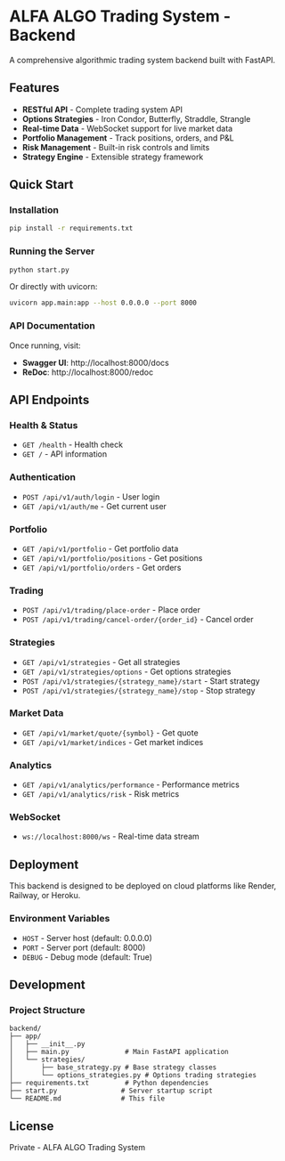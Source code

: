 # ALFA ALGO Trading System - Backend

A comprehensive algorithmic trading system backend built with FastAPI.

## Features

- **RESTful API** - Complete trading system API
- **Options Strategies** - Iron Condor, Butterfly, Straddle, Strangle
- **Real-time Data** - WebSocket support for live market data
- **Portfolio Management** - Track positions, orders, and P&L
- **Risk Management** - Built-in risk controls and limits
- **Strategy Engine** - Extensible strategy framework

## Quick Start

### Installation

```bash
pip install -r requirements.txt
```

### Running the Server

```bash
python start.py
```

Or directly with uvicorn:

```bash
uvicorn app.main:app --host 0.0.0.0 --port 8000
```

### API Documentation

Once running, visit:
- **Swagger UI**: http://localhost:8000/docs
- **ReDoc**: http://localhost:8000/redoc

## API Endpoints

### Health & Status
- `GET /health` - Health check
- `GET /` - API information

### Authentication
- `POST /api/v1/auth/login` - User login
- `GET /api/v1/auth/me` - Get current user

### Portfolio
- `GET /api/v1/portfolio` - Get portfolio data
- `GET /api/v1/portfolio/positions` - Get positions
- `GET /api/v1/portfolio/orders` - Get orders

### Trading
- `POST /api/v1/trading/place-order` - Place order
- `POST /api/v1/trading/cancel-order/{order_id}` - Cancel order

### Strategies
- `GET /api/v1/strategies` - Get all strategies
- `GET /api/v1/strategies/options` - Get options strategies
- `POST /api/v1/strategies/{strategy_name}/start` - Start strategy
- `POST /api/v1/strategies/{strategy_name}/stop` - Stop strategy

### Market Data
- `GET /api/v1/market/quote/{symbol}` - Get quote
- `GET /api/v1/market/indices` - Get market indices

### Analytics
- `GET /api/v1/analytics/performance` - Performance metrics
- `GET /api/v1/analytics/risk` - Risk metrics

### WebSocket
- `ws://localhost:8000/ws` - Real-time data stream

## Deployment

This backend is designed to be deployed on cloud platforms like Render, Railway, or Heroku.

### Environment Variables

- `HOST` - Server host (default: 0.0.0.0)
- `PORT` - Server port (default: 8000)
- `DEBUG` - Debug mode (default: True)

## Development

### Project Structure

```
backend/
├── app/
│   ├── __init__.py
│   ├── main.py              # Main FastAPI application
│   └── strategies/
│       ├── base_strategy.py # Base strategy classes
│       └── options_strategies.py # Options trading strategies
├── requirements.txt         # Python dependencies
├── start.py                # Server startup script
└── README.md               # This file
```

## License

Private - ALFA ALGO Trading System
